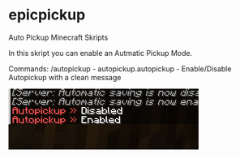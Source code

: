 # epicpickup
Auto Pickup Minecraft Skripts


In this skript you can enable an Autmatic Pickup Mode.

Commands:
  /autopickup - autopickup.autopickup - Enable/Disable Autopickup with a clean message

![alt text](https://github.com/planemaker1/epicpickup/blob/main/Badlion%20Minecraft%20Client%20v4.0.0-a84656f-PRODUCTION4%20(1.20.2)%20-%20Multiplayer%20(3rd-party%20Server)%2006.01.2024%2014_29_03.png)

